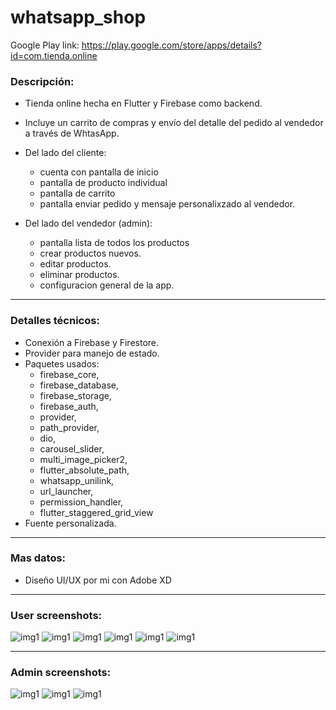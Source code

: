 # whatsapp_shop
Google Play link: https://play.google.com/store/apps/details?id=com.tienda.online

### Descripción:
- Tienda online hecha en Flutter y Firebase como backend.
- Incluye un carrito de compras y envío del detalle del pedido al vendedor a través de WhtasApp.

- Del lado del cliente:
  - cuenta con pantalla de inicio
  - pantalla de producto individual
  - pantalla de carrito
  - pantalla enviar pedido y mensaje personalixzado al vendedor.

- Del lado del vendedor (admin):
  - pantalla lista de todos los productos
  - crear productos nuevos.
  - editar productos.
  - eliminar productos.
  - configuracion general de la app.
<hr>

### Detalles técnicos:
- Conexión a Firebase y Firestore.
- Provider para manejo de estado.
- Paquetes usados:
  - firebase_core,
  - firebase_database,
  - firebase_storage,
  - firebase_auth,
  - provider, 
  - path_provider, 
  - dio, 
  - carousel_slider, 
  - multi_image_picker2, 
  - flutter_absolute_path, 
  - whatsapp_unilink, 
  - url_launcher,
  -  permission_handler,
  -  flutter_staggered_grid_view
- Fuente personalizada.
<hr>

### Mas datos:
  - Diseño UI/UX por mi con Adobe XD
<hr>

### User screenshots:
![img1](https://drive.google.com/uc?export=view&id=14KEZc3nDSLrTIw-2StjdvAndyHTu6cgc)
![img1](https://drive.google.com/uc?export=view&id=1JlgkHi8ENrfyfOP6_s17kU23BeXrp8RD)
![img1](https://drive.google.com/uc?export=view&id=10GAyH_hOsiNduIIgQd0Mp0GzrW05gqWF)
![img1](https://drive.google.com/uc?export=view&id=1RRKNzOFosIYKMLsz0mixidqmuBZYKv_l)
![img1](https://drive.google.com/uc?export=view&id=1enENDscEF1IrThFsbmjGTYRUEskABWQc)
![img1](https://drive.google.com/uc?export=view&id=155li-v0Sy-XB0bi6BKzdZ6bQ7hjTH71G)
<hr>

### Admin screenshots:
![img1](https://drive.google.com/uc?export=view&id=1k0fPwfjKI4kqUX0t8gxgEbb_4gU91CFT)
![img1](https://drive.google.com/uc?export=view&id=1ODyZxaejg4f0_NyClKFf-eQsqeBz-zBI)
![img1](https://drive.google.com/uc?export=view&id=1GzAKm1T75usG0xW0BaBpuHJogoEywaMq)




